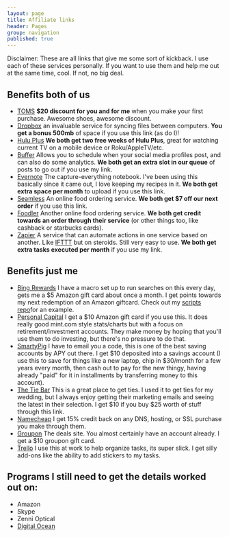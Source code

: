 ```yaml
---
layout: page
title: Affiliate links
header: Pages
group: navigation
published: true
---
```


Disclaimer: These are all links that give me some sort of kickback. I use each of these services personally. If you want to use them and help me out at the same time, cool. If not, no big deal.

## Benefits both of us

- [TOMS](http://friend.toms.com/x/1PkYVu) **$20 discount for you and for me** when you make your first purchase. Awesome shoes, awesome discount.
- [Dropbox](https://db.tt/cpeZvlhU) an invaluable service for syncing files between computers.  **You get a bonus 500mb** of space if you use this link (as do I)!
- [Hulu Plus](http://www.hulu.com/r/4nXfSA) **We both get two free weeks of Hulu Plus**, great for watching current TV on a mobile device or Roku/AppleTV/etc.
- [Buffer](http://bufferapp.com/r/117341) Allows you to schedule when your social media profiles post, and can also do some analytics.  **We both get an extra slot in our queue** of posts to go out if you use my link.
- [Evernote](https://www.evernote.com/referral/Registration.action?uid=61101&sig=3dfc71a06515d7731c27f446efff0443) The capture-everything notebook. I've been using this basically since it came out, I love keeping my recipes in it. **We both get extra space per month** to upload if you use this link.
- [Seamless](http://seamless.extole.com/a/clk/2C2qlm) An online food ordering service.  **We both get $7 off our next order** if you use this link.
- [Foodler](http://www.foodler.com/ref/108865a4/brighton) Another online food ordering service. **We both get credit towards an order through their service** (or other things too, like cashback or starbucks cards).
- [Zapier](http://zpr.io/PfDP) A service that can automate actions in one service based on another.  Like [IFTTT](ifttt.com) but on steroids. Still very easy to use. **We both get extra tasks executed per month** if you use my link.


## Benefits just me

- [Bing Rewards](http://www.bing.com/explore/rewards?PUBL=REFERAFRIEND&CREA=RAW&rrid=_c9feb5ad-3d7c-e93f-884c-9221f773aa60) I have a macro set up to run searches on this every day, gets me a $5 Amazon gift card about once a month. I get points towards my next redemption of an Amazon giftcard. Check out my [scripts repo](http://www.github.com/rwinikates/scripts)for an example.
- [Personal Capital](http://refer.personalcapital.com/share/wthgf) I get a $10 Amazon gift card if you use this. It does really good mint.com style stats/charts but with a focus on retirement/investment accounts. They make money by hoping that you'll use them to do investing, but there's no pressure to do that.
- [SmartyPig](https://www.smartypig.com) I have to email you a code, this is one of the best saving accounts by APY out there. I get $10 deposited into a savings account (I use this to save for things like a new laptop, chip in $30/month for a few years every month, then cash out to pay for the new thingy, having already "paid" for it in installments by transferring money to this account).
- [The Tie Bar](http://u21280.sendgrid.org/wf/click?upn=XIPNX9ZC-2FnVc7NHDPX4UZon4tzlVXPudWcgPqS2mQmw-3D_rQ9k54Nntb7RGfVBILTd9ehUTF-2BZjS3sIYzUelF5HgnRN9vIGOWfkKNBc6zWZOFdl9fIQWdRV-2BRufhYEwl8RGPxs12APZsUJ-2BT10UsQrX7Xy2MugPGjG4wxIlUwLJ4C-2FxVpbDE3MEcY-2BsG2t5o0loS6mk1cxPobcfLmiOlUQfxGhKLetAHZTkKG9YbNUfkwIe9ZdwienGR9CNJS7UvzH9i7u3LkKhTWxJ900JNwKCiFTQjdOQ6Plo5a2CsUCCVsyDt9TvRhm5DrBuf7zYUz5YJaxorrWmAanwaYZTDROd-2BGpS-2FylfB66tD3z37-2Fo-2FBwL) This is a great place to get ties.  I used it to get ties for my wedding, but I always enjoy getting their marketing emails and seeing the latest in their selection. I get $10 if you buy $25 worth of stuff through this link.
- [Namecheap](http://www.namecheap.com/?aff=79588) I get 15% credit back on any DNS, hosting, or SSL purchase you make through them.
- [Groupon](https://www.groupon.com/visitor_referral/h/82a46eb9-5fa7-44d3-87e3-9965e02a9028) The deals site. You almost certainly have an account already. I get a $10 groupon gift card. 
- [Trello](https://trello.com/robwinikates/recommend) I use this at work to help organize tasks, its super slick. I get silly add-ons like the ability to add stickers to my tasks.

## Programs I still need to get the details worked out on:
- Amazon
- Skype
- Zenni Optical
- [Digital Ocean](https://www.digitalocean.com/referral-program/)